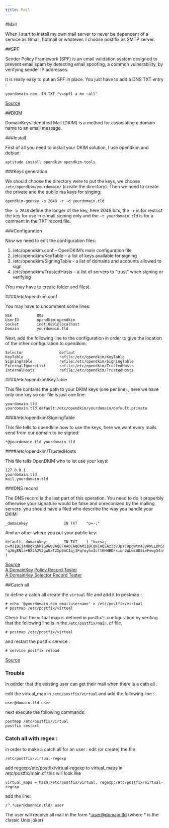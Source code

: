 ```yaml
---
title: Mail
---
```


#Mail

When I start to install my own mail server to never be dependent of a service
as Gmail, hotmail or whatever.
I choose postifix as SMTP server.

##SPF

Sender Policy Framework (SPF) is an email validation system designed to prevent
email spam by detecting email spoofing, a common vulnerability, by verifying 
sender IP addresses.

It is really easy to put an SPF in place.
You just have to add a DNS TXT entry :

    yourdomain.com. IN TXT "v=spf1 a mx ~all"

[Source](http://nickwilsdon.com/spf-domain-records/)

##DKIM

DomainKeys Identified Mail (DKIM) is a method for associating a domain name to
an email message.

###Install

First of all you need to install your DKIM solution, I use opendkim and debian:

    aptitude install opendkim opendkim-tools

###Keys generation

We should choose the directory were to put the keys, we choose
`/etc/opendkim/yourdomain/` (create the directory).
Then we need to create the private and the public rsa keys for singing:

    opendkim-genkey -b 2048 -r -d yourdomain.tld

the `-b 2048` define the longer of the key, here 2048 bits, the `-r` is for
restrict the key for use in e-mail signing only and the `-t yourdomain.tld` is
for a comment in the TXT record file.

###Configuration

Now we need to edit the configuration files:

1.  /etc/opendkim.conf – OpenDKIM’s main configuration file
1.  /etc/opendkim/KeyTable – a list of keys available for signing
1.  /etc/opendkim/SigningTable - a list of domains and accounts allowed to sign
1.  /etc/opendkim/TrustedHosts – a list of servers to “trust” when signing or
verifying

(You may have to create folder and files).

####/etc/opendkim.conf

You may have to uncomment some lines:

    Nsk           002
    UserID        opendkim:opendkim
    Socket        inet:8891@localhost
    Domain        yourdomain.tld

Next, add the following line to the configuration in order to give the location of the
other configuration to opendkim:

    Selector                deflaut
    KeyTable                refile:/etc/opendkim/KeyTable
    SigningTable            refile:/etc/opendkim/SigningTable
    ExternalIgnoreList      refile:/etc/opendkim/TrustedHosts
    InternalHosts           refile:/etc/opendkim/TrustedHosts

####/etc/opendkim/KeyTable

This file contains the path to your DKIM keys (one per line) , here we have only
one key so our file is just one line:

    yourdomain.tld yourdomain.tld:default:/etc/opendkim/yourdomain/default.private


####/etc/opendkim/SigningTable

This file tells to opendkim how to use the keys, here we want every mails
send from our domain to be signed:

    *@yourdomain.tld yourdomain.tld

####/etc/opendkim/TrustedHosts

This file tells OpenDKIM who to let use your keys:

    127.0.0.1
    yourdomain.tld
    mail.yourdomain.tld

###DNS record

The DNS record is the last part of this operation. You need to do it properbly
otherwise your signature would be false and unreconized by the mailing servers.
you should have a filed who describe the way you handle your DKIM:

    _domainkey                IN TXT    "o=-;"

And an other where you put your public key:

    default._domainkey        IN TXT    ( "k=rsa;
    p=MIIBIjANBgkqhkiG9w0BAQEFAAOCAQ8AMIIBCgKCAQEAz33vJpYC9pgwtm4JyRWLLDM5LLIn66IhgMODhW1PX7zk1eMuCdp8509sUmpk47RDbJq2VhFDGElC/9zkCMo6hrep241fVnwmOfuxA5Nvcu8YxbAvXacwusU9ct4r9Re2NjO9kshbIWBAVJ66CxBzWWsi6+ikChHbv7GsF2jbx+VG1rwbShr8AD5FbFGIh5CEVs83E"
    "qJ6g8Nla+BX2A2V2gwOxT2Xp0mCIqjIFqfoyhxIcftKHHBDFxiun2WLwsUD5ivFewy54ntgphkWJUXfob+NtZ6M8sv531Zd/mgdBgnYAPzWNy5m5MGquNZNEnA44o0sAcKiCRMb7nKpTvfDQQIDAQAB"
    )

[Source](http://stevejenkins.com/blog/2011/08/installing-opendkim-rpm-via-yum-with-postfix-or-sendmail-for-rhel-centos-fedora/)    
[A DomainKey Policy Record
Tester](http://domainkeys.sourceforge.net/policycheck.html)    
[A DomainKey Selector Record
Tester](http://domainkeys.sourceforge.net/selectorcheck.html)

##Catch all

to define a catch all create the `virtual` file and add it to postmap :

    # echo '@yourdomain.com emailusername' > /etc/postfix/virtual
    # postmap /etc/postfix/virtual

Check that the virtual map is defined in postfix's configuration 
by verifing that the following line is in the `/etc/postfix/main.cf` file.

    # postmap /etc/postfix/virtual

and restart the postfix service :

    # service postfix reload

[Source](http://www.cyberciti.biz/faq/howto-setup-postfix-catch-all-email-accounts/)


### Trouble

in odrder that the existing user can get their mail when
there is a cath all :

edit the virtual_map in `/etc/postfix/virtual` and add the following line :

    user@domain.tld user

next execute the following commands:

    postmap /etc/postfix/virtual
    postfix restart

### Catch all with regex :

in order to make a catch all for an user :
edit (or create) the file 

    /etc/postfix/virtual-regexp

add regexp:/etc/postfix/virtual-regexp to virtual_maps in /etc/postfix/main.cf
this will look like 

    virtual_maps = hash:/etc/postfix/virtual, regexp:/etc/postfix/virtual-regexp

add the line:

    /^.*user@domnain.tld/ user

The user will receive all mail in the form *.user@domain.tld (where * is the
classic Unix joker)

